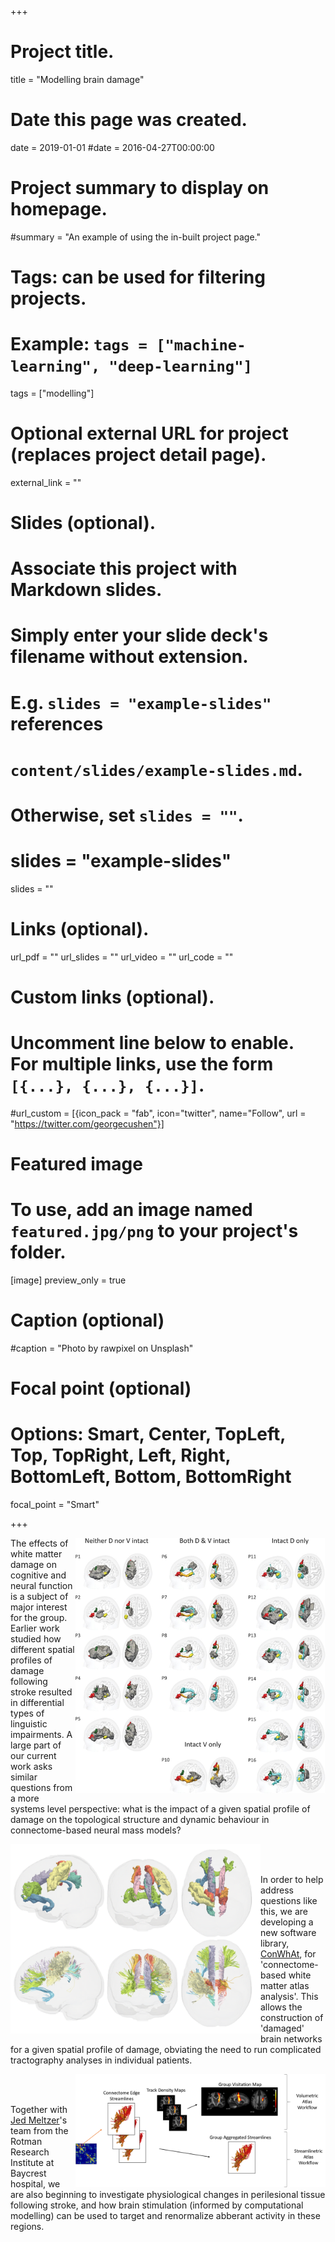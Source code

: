 +++
# Project title.
title = "Modelling brain damage"

# Date this page was created.
date = 2019-01-01
#date = 2016-04-27T00:00:00

# Project summary to display on homepage.
#summary = "An example of using the in-built project page."

# Tags: can be used for filtering projects.
# Example: `tags = ["machine-learning", "deep-learning"]`
tags = ["modelling"]

# Optional external URL for project (replaces project detail page).
external_link = ""

# Slides (optional).
#   Associate this project with Markdown slides.
#   Simply enter your slide deck's filename without extension.
#   E.g. `slides = "example-slides"` references 
#   `content/slides/example-slides.md`.
#   Otherwise, set `slides = ""`.
# slides = "example-slides"

slides = ""

# Links (optional).
url_pdf = ""
url_slides = ""
url_video = ""
url_code = ""

# Custom links (optional).
#   Uncomment line below to enable. For multiple links, use the form `[{...}, {...}, {...}]`.
#url_custom = [{icon_pack = "fab", icon="twitter", name="Follow", url = "https://twitter.com/georgecushen"}]

# Featured image
# To use, add an image named `featured.jpg/png` to your project's folder. 
[image]
  preview_only = true
  # Caption (optional)
  #caption = "Photo by rawpixel on Unsplash"
  
  # Focal point (optional)
  # Options: Smart, Center, TopLeft, Top, TopRight, Left, Right, BottomLeft, Bottom, BottomRight
  focal_point = "Smart"


+++

<img src="/img/griffiths2013_tracts.png" align="right" margin="15px 15px 15px 15px" width="400" />

The effects of white matter damage on cognitive and neural function is a subject of major interest for the group. Earlier work studied how different spatial profiles of damage following stroke resulted in differential types of linguistic impairments. A large part of our current work asks similar questions from a more systems level perspective: what is the impact of a given spatial profile of damage on the topological structure and dynamic behaviour in connectome-based neural mass models? 

<img src="/img/conwhat_atlases.png" align="left" margin="15px 15px 15px 15px" width="400" />

<br>
<br>

In order to help address questions like this, we are developing a new software library, [ConWhAt](https://github.com/johngriffiths/conwhat), for 'connectome-based white matter atlas analysis'. This allows the construction of 'damaged' brain networks for a given spatial profile of damage, obviating the need to run complicated tractography analyses in individual patients.

<img src="/img/conwhat_atlas_construction.png" align="right" margin="15px 15px 15px 15px" width="400" />

<br>
<br>

Together with [Jed Meltzer](http://research.baycrest.org/jmeltzer)'s team from the Rotman Research Institute at Baycrest hospital, we are also beginning to investigate physiological changes in perilesional tissue following stroke, and how brain stimulation (informed by computational modelling) can be used to target and renormalize abberant activity in these regions. 






